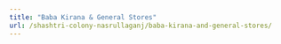 ```yaml
---
title: "Baba Kirana & General Stores"
url: /shashtri-colony-nasrullaganj/baba-kirana-and-general-stores/
---
```

